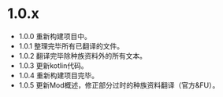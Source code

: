 # 1.0.x

* 1.0.0 重新构建项目中。
* 1.0.1 整理完毕所有已翻译的文件。
* 1.0.2 翻译完毕除种族资料外的所有文本。
* 1.0.3 更新kotlin代码。
* 1.0.4 重新构建项目完毕。
* 1.0.5 更新Mod概述，修正部分过时的种族资料翻译（官方&FU）。
